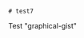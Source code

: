                                                                                                                                                                                                                                                                                                                                                                                                                 # test7
Test "graphical-gist"